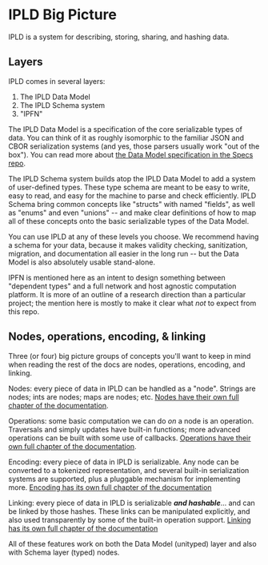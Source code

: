 IPLD Big Picture
================

IPLD is a system for describing, storing, sharing, and hashing data.


Layers
------

IPLD comes in several layers:

1. The IPLD Data Model
2. The IPLD Schema system
3. "IPFN"

The IPLD Data Model is a specification of the core serializable types of data.
You can think of it as roughly isomorphic to the familiar JSON and CBOR
serialization systems (and yes, those parsers usually work "out of the box").
You can read more about
[the Data Model specification in the Specs repo](https://github.com/ipld/specs/blob/master/IPLD-Data-Model-v1.md).

The IPLD Schema system builds atop the IPLD Data Model to add a system of
user-defined types.  These type schema are meant to be easy to write, easy to
read, and easy for the machine to parse and check efficiently.
IPLD Schema bring common concepts like "structs" with named "fields", as well
as "enums" and even "unions" -- and make clear definitions of how to map all of
these concepts onto the basic serializable types of the Data Model.

You can use IPLD at any of these levels you choose.  We recommend having a
schema for your data, because it makes validity checking, sanitization,
migration, and documentation all easier in the long run -- but the Data Model
is also absolutely usable stand-alone.

IPFN is mentioned here as an intent to design something between "dependent types"
and a full network and host agnostic computation platform.  It is more of an
outline of a research direction than a particular project; the mention here is
mostly to make it clear what *not* to expect from this repo.


Nodes, operations, encoding, & linking
--------------------------------------

Three (or four) big picture groups of concepts you'll want to keep in mind when
reading the rest of the docs are nodes, operations, encoding, and linking.

Nodes: every piece of data in IPLD can be handled as a "node".
Strings are nodes; ints are nodes; maps are nodes; etc.
[Nodes have their own full chapter of the documentation](./nodes.md).

Operations: some basic computation we can do *on* a node is an operation.
Traversals and simply updates have built-in functions; more advanced operations
can be built with some use of callbacks.
[Operations have their own full chapter of the documentation](./operations.md).

Encoding: every piece of data in IPLD is serializable.  Any node can be
converted to a tokenized representation, and several built-in serialization
systems are supported, plus a pluggable mechanism for implementing more.
[Encoding has its own full chapter of the documentation](./encoding.md)

Linking: every piece of data in IPLD is serializable ***and hashable***...
and can be linked by those hashes.  These links can be manipulated explicitly,
and also used transparently by some of the built-in operation support.
[Linking has its own full chapter of the documentation](./linking.md)

All of these features work on both the Data Model (unityped) layer
and also with Schema layer (typed) nodes.

